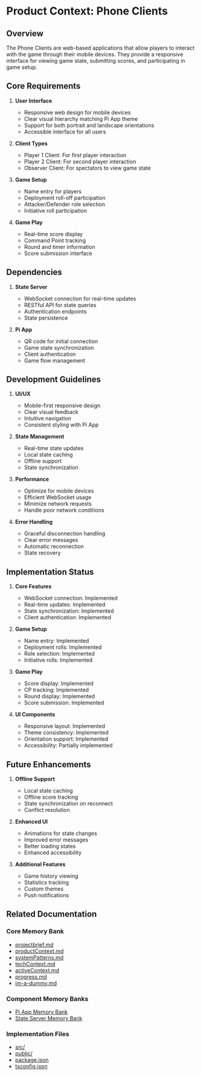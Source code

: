 # Product Context: Phone Clients

## Overview

The Phone Clients are web-based applications that allow players to interact with the game through their mobile devices. They provide a responsive interface for viewing game state, submitting scores, and participating in game setup.

## Core Requirements

1. **User Interface**

   - Responsive web design for mobile devices
   - Clear visual hierarchy matching Pi App theme
   - Support for both portrait and landscape orientations
   - Accessible interface for all users

2. **Client Types**

   - Player 1 Client: For first player interaction
   - Player 2 Client: For second player interaction
   - Observer Client: For spectators to view game state

3. **Game Setup**

   - Name entry for players
   - Deployment roll-off participation
   - Attacker/Defender role selection
   - Initiative roll participation

4. **Game Play**
   - Real-time score display
   - Command Point tracking
   - Round and timer information
   - Score submission interface

## Dependencies

1. **State Server**

   - WebSocket connection for real-time updates
   - RESTful API for state queries
   - Authentication endpoints
   - State persistence

2. **Pi App**
   - QR code for initial connection
   - Game state synchronization
   - Client authentication
   - Game flow management

## Development Guidelines

1. **UI/UX**

   - Mobile-first responsive design
   - Clear visual feedback
   - Intuitive navigation
   - Consistent styling with Pi App

2. **State Management**

   - Real-time state updates
   - Local state caching
   - Offline support
   - State synchronization

3. **Performance**

   - Optimize for mobile devices
   - Efficient WebSocket usage
   - Minimize network requests
   - Handle poor network conditions

4. **Error Handling**
   - Graceful disconnection handling
   - Clear error messages
   - Automatic reconnection
   - State recovery

## Implementation Status

1. **Core Features**

   - WebSocket connection: Implemented
   - Real-time updates: Implemented
   - State synchronization: Implemented
   - Client authentication: Implemented

2. **Game Setup**

   - Name entry: Implemented
   - Deployment rolls: Implemented
   - Role selection: Implemented
   - Initiative rolls: Implemented

3. **Game Play**

   - Score display: Implemented
   - CP tracking: Implemented
   - Round display: Implemented
   - Score submission: Implemented

4. **UI Components**
   - Responsive layout: Implemented
   - Theme consistency: Implemented
   - Orientation support: Implemented
   - Accessibility: Partially implemented

## Future Enhancements

1. **Offline Support**

   - Local state caching
   - Offline score tracking
   - State synchronization on reconnect
   - Conflict resolution

2. **Enhanced UI**

   - Animations for state changes
   - Improved error messages
   - Better loading states
   - Enhanced accessibility

3. **Additional Features**
   - Game history viewing
   - Statistics tracking
   - Custom themes
   - Push notifications

## Related Documentation

### Core Memory Bank

- [projectbrief.md](../../memory-bank/projectbrief.md)
- [productContext.md](../../memory-bank/productContext.md)
- [systemPatterns.md](../../memory-bank/systemPatterns.md)
- [techContext.md](../../memory-bank/techContext.md)
- [activeContext.md](../../memory-bank/activeContext.md)
- [progress.md](../../memory-bank/progress.md)
- [im-a-dummy.md](../../memory-bank/im-a-dummy.md)

### Component Memory Banks

- [Pi App Memory Bank](../../pi_app/memory-bank/)
- [State Server Memory Bank](../../state_server/memory-bank/)

### Implementation Files

- [src/](../src/)
- [public/](../public/)
- [package.json](../package.json)
- [tsconfig.json](../tsconfig.json)
